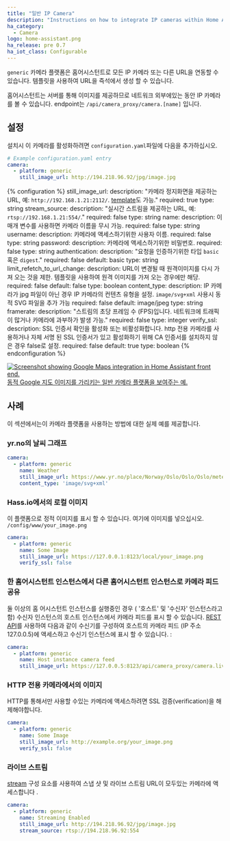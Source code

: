 ```yaml
---
title: "일반 IP Camera"
description: "Instructions on how to integrate IP cameras within Home Assistant."
ha_category:
  - Camera
logo: home-assistant.png
ha_release: pre 0.7
ha_iot_class: Configurable
---
```


`generic` 카메라 플랫폼은 홈어시스턴트로 모든 IP 카메라 또는 다른 URL을 연동할 수 있습니다. 템플릿을 사용하여 URL을 즉석에서 생성 할 수 있습니다.

홈어시스턴트는 서버를 통해 이미지를 제공하므로 네트워크 외부에있는 동안 IP 카메라를 볼 수 있습니다. endpoint는 `/api/camera_proxy/camera.[name]` 입니다.

## 설정 

설치시 이 카메라를 활성화하려면 `configuration.yaml`파일에 다음을 추가하십시오.

```yaml
# Example configuration.yaml entry
camera:
  - platform: generic
    still_image_url: http://194.218.96.92/jpg/image.jpg
```

{% configuration %}
still_image_url:
  description: "카메라 정지화면을 제공하는 URL, 예: `http://192.168.1.21:2112/`. [template](/topics/templating/)도 가능."
  required: true
  type: string
stream_source:
  description: "실시간 스트림을 제공하는 URL, 예: `rtsp://192.168.1.21:554/`."
  required: false
  type: string
name:
  description: 이 매개 변수를 사용하면 카메라 이름을 무시 가능.
  required: false
  type: string
username:
  description: 카메라에 액세스하기위한 사용자 이름.
  required: false
  type: string
password:
  description: 카메라에 액세스하기위한 비밀번호.
  required: false
  type: string
authentication:
  description: "요청을 인증하기위한 타입 `basic` 혹은 `digest`."
  required: false
  default: basic
  type: string
limit_refetch_to_url_change:
  description: URL이 변경될 때 원격이미지를 다시 가져 오는 것을 제한. 템플릿을 사용하여 원격 이미지를 가져 오는 경우에만 해당.
  required: false
  default: false
  type: boolean
content_type:
  description: IP 카메라가 jpg 파일이 아닌 경우 IP 카메라의 컨텐츠 유형을 설정. `image/svg+xml` 사용시 동적 SVG 파일을 추가 가능
  required: false
  default: image/jpeg
  type: string
framerate:
  description: "스트림의 초당 프레임 수 (FPS)입니다. 네트워크에 트래픽이 많거나 카메라에 과부하가 발생 가능."
  required: false
  type: integer
verify_ssl:
  description: SSL 인증서 확인을 활성화 또는 비활성화합니다. http 전용 카메라를 사용하거나 자체 서명 된 SSL 인증서가 있고 활성화하기 위해 CA 인증서를 설치하지 않은 경우 false로 설정.
  required: false
  default: true
  type: boolean
{% endconfiguration %}

<p class='img'>
  <a href='/cookbook/google_maps_card/'>
    <img src='/images/integrations/camera/generic-google-maps.png' alt='Screenshot showing Google Maps integration in Home Assistant front end.'>
    동적 Google 지도 이미지를 가리키는 일반 카메라 플랫폼을 보여주는 예.
  </a>
</p>

## 사례 

이 섹션에서는이 카메라 플랫폼을 사용하는 방법에 대한 실제 예를 제공합니다.

### yr.no의 날씨 그래프

```yaml
camera:
  - platform: generic
    name: Weather
    still_image_url: https://www.yr.no/place/Norway/Oslo/Oslo/Oslo/meteogram.svg
    content_type: 'image/svg+xml'
```

### Hass.io에서의 로컬 이미지

이 플랫폼으로 정적 이미지를 표시 할 수 있습니다. 여기에 이미지를 넣으십시오. `/config/www/your_image.png`

```yaml
camera:
  - platform: generic
    name: Some Image
    still_image_url: https://127.0.0.1:8123/local/your_image.png
    verify_ssl: false
```

### 한 홈어시스턴트 인스턴스에서 다른 홈어시스턴트 인스턴스로 카메라 피드 공유

둘 이상의 홈 어시스턴트 인스턴스를 실행중인 경우 ( '호스트' 및 '수신자' 인스턴스라고 함) 수신자 인스턴스의 호스트 인스턴스에서 카메라 피드를 표시 할 수 있습니다.  [REST API](/developer/rest_api/#get-apicamera_proxycameraltentity_id)를 사용하여 다음과 같이 수신기를 구성하여 호스트의 카메라 피드 (IP 주소 127.0.0.5)에 액세스하고 수신기 인스턴스에 표시 할 수 있습니다. :

```yaml
camera:
  - platform: generic
    name: Host instance camera feed
    still_image_url: https://127.0.0.5:8123/api/camera_proxy/camera.live_view
```
### HTTP 전용 카메라에서의 이미지

HTTP를 통해서만 사용할 수있는 카메라에 액세스하려면 SSL 검증(verification)을 해제해야합니다.

```yaml
camera:
  - platform: generic
    name: Some Image
    still_image_url: http://example.org/your_image.png
    verify_ssl: false
```

### 라이브 스트림

[stream](/integrations/stream/) 구성 요소를 사용하여 스냅 샷 및 라이브 스트림 URL이 모두있는 카메라에 액세스합니다 .

```yaml
camera:
  - platform: generic
    name: Streaming Enabled
    still_image_url: http://194.218.96.92/jpg/image.jpg
    stream_source: rtsp://194.218.96.92:554
```
